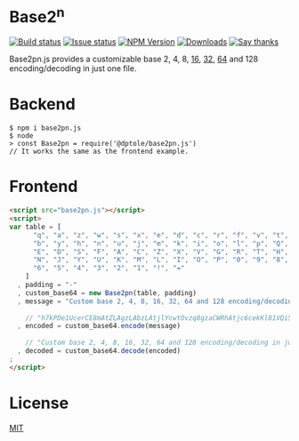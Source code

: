 Base2<sup>n</sup>
=================

  [![Build status][circle-ci-badge]][circle-ci]
  [![Issue status][gh-issues-badge]][gh-issues]
  [![NPM Version][npm-module-version-badge]][npm-module]
  [![Downloads][npm-downloads-total-badge]][npm-module]
  [![Say thanks][saythanks-badge]][saythanks-to]

Base2pn.js provides a customizable base 2, 4, 8, [16][base16-url], [32][base32-url], [64][base64-url] and 128 encoding/decoding in just one file.

Backend
=======

```
$ npm i base2pn.js
$ node
> const Base2pn = require('@dptole/base2pn.js')
// It works the same as the frontend example.
```

Frontend
========

```html
<script src="base2pn.js"></script>
<script>
var table = [
      "q", "a", "z", "w", "s", "x", "e", "d", "c", "r", "f", "v", "t", "g",
      "b", "y", "h", "n", "u", "j", "m", "k", "i", "o", "l", "p", "Q", "W",
      "E", "D", "S", "F", "A", "C", "Z", "X", "V", "G", "R", "T", "H", "B",
      "N", "J", "Y", "U", "K", "M", "L", "I", "O", "P", "0", "9", "8", "7",
      "6", "5", "4", "3", "2", "1", "!", "="
    ]
  , padding = "-"
  , custom_base64 = new Base2pn(table, padding)
  , message = "Custom base 2, 4, 8, 16, 32, 64 and 128 encoding/decoding in just one file"
  
    // "h7kPDe1UcerCE8mAtZLAgzLAbzLAtjlYcwtOvzq8gzaCWRhAtjc6cekKl81VQi5Tv8nGl81VQi5TceGKceB9E7hAW85GcepBWem-"
  , encoded = custom_base64.encode(message)
  
    // "Custom base 2, 4, 8, 16, 32, 64 and 128 encoding/decoding in just one file"
  , decoded = custom_base64.decode(encoded)
;
</script>
```

License
=======

[MIT][LICENSE]

[circle-ci]: https://circleci.com/gh/dptole/base2pn.js
[circle-ci-badge]: https://img.shields.io/circleci/project/dptole/base2pn.js.svg
[gh-issues-badge]: https://img.shields.io/github/issues-raw/dptole/base2pn.js.svg
[gh-issues]: https://github.com/dptole/base2pn.js/issues
[npm-module-version-badge]: https://img.shields.io/npm/v/@dptole/base2pn.js.svg
[npm-module]: https://www.npmjs.org/package/@dptole/base2pn.js
[npm-downloads-total-badge]: https://img.shields.io/npm/dt/@dptole/base2pn.js.svg
[saythanks-badge]: https://img.shields.io/badge/say%20thanks-%E3%83%84-44cc11.svg
[saythanks-to]: https://saythanks.io/to/dptole
[base16-url]: https://en.wikipedia.org/wiki/Base16
[base32-url]: https://en.wikipedia.org/wiki/Base32
[base64-url]: https://en.wikipedia.org/wiki/Base64
[LICENSE]: LICENSE
